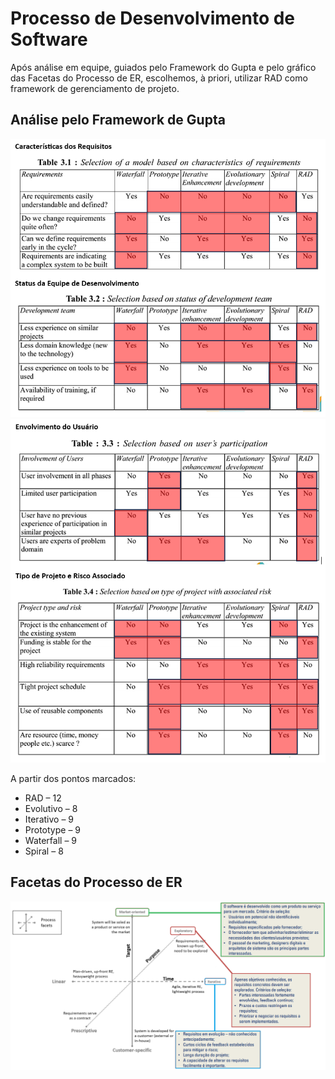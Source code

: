 # Processo de Desenvolvimento de Software

Após análise em equipe, guiados pelo Framework do Gupta e pelo gráfico das Facetas do Processo de ER, escolhemos, à priori, utilizar RAD como framework de gerenciamento de projeto.

## Análise pelo Framework de Gupta

![Gupta1](./img/gupta1.png)
![Gupta2](./img/gupta2.png)

A partir dos pontos marcados:
<ul>
    <li> RAD – 12 </li>
    <li> Evolutivo – 8 </li>
    <li> Iterativo – 9 </li>
    <li> Prototype – 9 </li>
    <li> Waterfall – 9 </li>
    <li> Spiral – 8 </li>
</ul>

## Facetas do Processo de ER
![Facetas do Processo de ER](./img/FacetasProcessoER.png)
